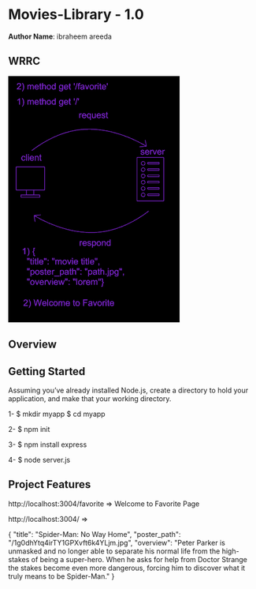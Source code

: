 # Movies-Library - 1.0


**Author Name**: ibraheem areeda

## WRRC
![](./WRRC.PNG)

## Overview

## Getting Started
Assuming you’ve already installed Node.js, create a directory to hold your application, and make that your working directory.

1- $ mkdir myapp
   $ cd myapp

2- $ npm init

3- $ npm install express

4- $ node server.js


## Project Features

http://localhost:3004/favorite => Welcome to Favorite Page


http://localhost:3004/ => 

{
  "title": "Spider-Man: No Way Home",
  "poster_path": "/1g0dhYtq4irTY1GPXvft6k4YLjm.jpg",
  "overview": "Peter Parker is unmasked and no longer able to separate his normal life from the high-stakes of being a super-hero. When he asks for help from Doctor Strange the stakes become even more dangerous, forcing him to discover what it truly means to be Spider-Man."
}
